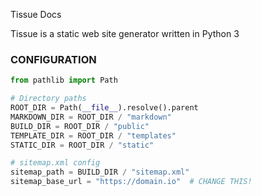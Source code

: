 Tissue Docs

Tissue is a static web site generator written in Python 3

### CONFIGURATION ###
```python
from pathlib import Path

# Directory paths
ROOT_DIR = Path(__file__).resolve().parent
MARKDOWN_DIR = ROOT_DIR / "markdown"
BUILD_DIR = ROOT_DIR / "public"
TEMPLATE_DIR = ROOT_DIR / "templates"
STATIC_DIR = ROOT_DIR / "static"

# sitemap.xml config
sitemap_path = BUILD_DIR / "sitemap.xml"
sitemap_base_url = "https://domain.io"  # CHANGE THIS!
```
